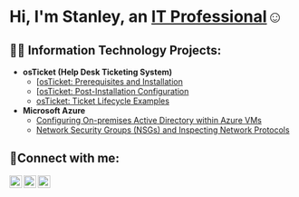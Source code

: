<h1>Hi, I'm Stanley, an <a href="https://linkedin.com/in/Josh">IT Professional</a>☺</h1>

<h2>👨‍💻 Information Technology Projects:</h2>

- <b>osTicket (Help Desk Ticketing System)</b>
  - [[osTicket: Prerequisites and Installation](https://github.com/StanleydesjardinsIT/osticket-prereqs)
  - [[osTicket: Post-Installation Configuration](https://github.com/StanleydesjardinsIT/Post-Install-Config)
  - [osTicket: Ticket Lifecycle Examples](https://github.com/StanleydesjardinsIT/Ticket-Lifecycle)
- <b>Microsoft Azure</b>
  - [Configuring On-premises Active Directory within Azure VMs](https://github.com/StanleydesjardinsIT/configure-ad)
  - [Network Security Groups (NSGs) and Inspecting Network Protocols](https://github.com/StanleydesjardinsIT/azure-network-protocols)

<h2>🤳Connect with me:</h2>

[<img align="left" alt="Josh | Twitter" width="22px" src="https://cdn.jsdelivr.net/npm/simple-icons@v3/icons/twitter.svg" />][twitter]
[<img align="left" alt="Josh | LinkedIn" width="22px" src="https://cdn.jsdelivr.net/npm/simple-icons@v3/icons/linkedin.svg" />][linkedin]
[<img align="left" alt="Josh | Instagram" width="22px" src="https://cdn.jsdelivr.net/npm/simple-icons@v3/icons/instagram.svg" />][instagram]

[twitter]: https://twitter.com/
[instagram]: https://www.instagram.com/
[linkedin]: https://linkedin.com/in/stanley-desjardins
